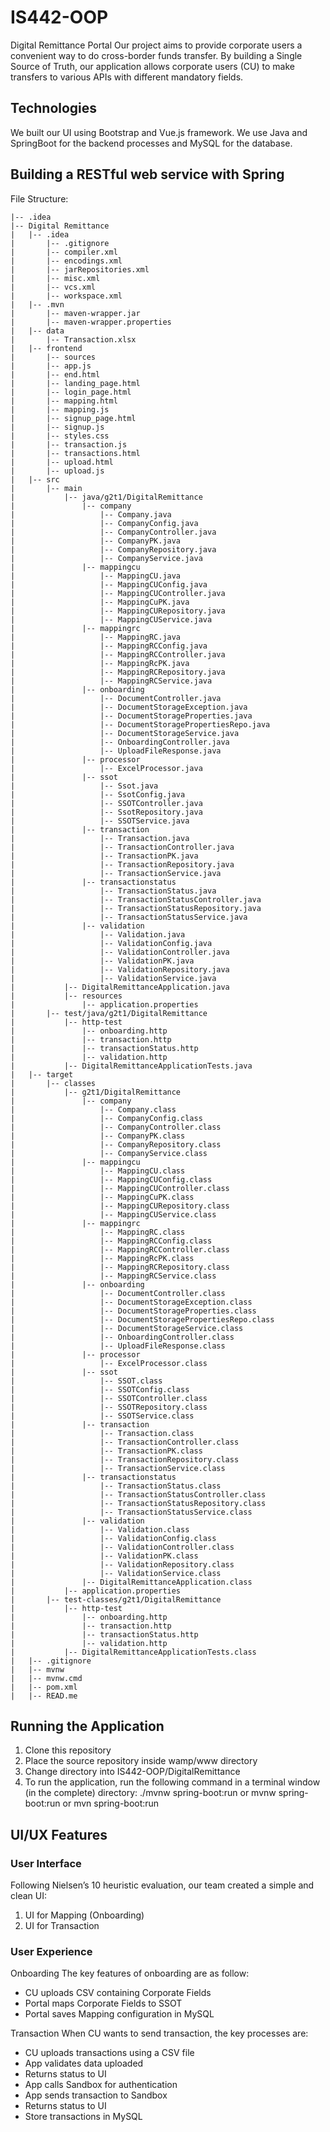 # IS442-OOP
Digital Remittance Portal 
Our project aims to provide corporate users a convenient way to do cross-border funds transfer. By building a Single Source of Truth, our application allows corporate users (CU) to make transfers to various APIs with different mandatory fields.

## Technologies
We built our UI using Bootstrap and Vue.js framework. We use Java and SpringBoot for the backend processes and MySQL for the database.

## Building a RESTful web service with Spring

File Structure:
```
|-- .idea
|-- Digital Remittance
|   |-- .idea
|       |-- .gitignore
|       |-- compiler.xml
|       |-- encodings.xml
|       |-- jarRepositories.xml
|       |-- misc.xml
|       |-- vcs.xml
|       |-- workspace.xml
|   |-- .mvn
|       |-- maven-wrapper.jar
|       |-- maven-wrapper.properties
|   |-- data
|       |-- Transaction.xlsx
|   |-- frontend
|       |-- sources
|       |-- app.js
|       |-- end.html
|       |-- landing_page.html
|       |-- login_page.html
|       |-- mapping.html
|       |-- mapping.js
|       |-- signup_page.html
|       |-- signup.js
|       |-- styles.css
|       |-- transaction.js
|       |-- transactions.html
|       |-- upload.html
|       |-- upload.js
|   |-- src
|       |-- main
|           |-- java/g2t1/DigitalRemittance
|               |-- company
|                   |-- Company.java
|                   |-- CompanyConfig.java
|                   |-- CompanyController.java
|                   |-- CompanyPK.java
|                   |-- CompanyRepository.java
|                   |-- CompanyService.java      
|               |-- mappingcu   
|                   |-- MappingCU.java
|                   |-- MappingCUConfig.java
|                   |-- MappingCUController.java
|                   |-- MappingCuPK.java
|                   |-- MappingCURepository.java
|                   |-- MappingCUService.java      
|               |-- mappingrc
|                   |-- MappingRC.java
|                   |-- MappingRCConfig.java
|                   |-- MappingRCController.java
|                   |-- MappingRcPK.java
|                   |-- MappingRCRepository.java
|                   |-- MappingRCService.java 
|               |-- onboarding
|                   |-- DocumentController.java
|                   |-- DocumentStorageException.java
|                   |-- DocumentStorageProperties.java
|                   |-- DocumentStoragePropertiesRepo.java
|                   |-- DocumentStorageService.java
|                   |-- OnboardingController.java      
|                   |-- UploadFileResponse.java 
|               |-- processor
|                   |-- ExcelProcessor.java          
|               |-- ssot
|                   |-- Ssot.java
|                   |-- SsotConfig.java
|                   |-- SSOTController.java
|                   |-- SsotRepository.java
|                   |-- SSOTService.java
|               |-- transaction
|                   |-- Transaction.java
|                   |-- TransactionController.java
|                   |-- TransactionPK.java
|                   |-- TransactionRepository.java
|                   |-- TransactionService.java
|               |-- transactionstatus
|                   |-- TransactionStatus.java
|                   |-- TransactionStatusController.java
|                   |-- TransactionStatusRepository.java
|                   |-- TransactionStatusService.java      
|               |-- validation
|                   |-- Validation.java
|                   |-- ValidationConfig.java
|                   |-- ValidationController.java
|                   |-- ValidationPK.java
|                   |-- ValidationRepository.java 
|                   |-- ValidationService.java     
|           |-- DigitalRemittanceApplication.java        
|           |-- resources
|               |-- application.properties         
|       |-- test/java/g2t1/DigitalRemittance
|           |-- http-test
|               |-- onboarding.http         
|               |-- transaction.http         
|               |-- transactionStatus.http         
|               |-- validation.http         
|           |-- DigitalRemittanceApplicationTests.java
|   |-- target
|       |-- classes
|           |-- g2t1/DigitalRemittance
|               |-- company
|                   |-- Company.class
|                   |-- CompanyConfig.class
|                   |-- CompanyController.class
|                   |-- CompanyPK.class
|                   |-- CompanyRepository.class
|                   |-- CompanyService.class      
|               |-- mappingcu   
|                   |-- MappingCU.class
|                   |-- MappingCUConfig.class
|                   |-- MappingCUController.class
|                   |-- MappingCuPK.class
|                   |-- MappingCURepository.class
|                   |-- MappingCUService.class      
|               |-- mappingrc
|                   |-- MappingRC.class
|                   |-- MappingRCConfig.class
|                   |-- MappingRCController.class
|                   |-- MappingRcPK.class
|                   |-- MappingRCRepository.class
|                   |-- MappingRCService.class 
|               |-- onboarding
|                   |-- DocumentController.class
|                   |-- DocumentStorageException.class
|                   |-- DocumentStorageProperties.class
|                   |-- DocumentStoragePropertiesRepo.class
|                   |-- DocumentStorageService.class
|                   |-- OnboardingController.class      
|                   |-- UploadFileResponse.class 
|               |-- processor
|                   |-- ExcelProcessor.class          
|               |-- ssot
|                   |-- SSOT.class
|                   |-- SSOTConfig.class
|                   |-- SSOTController.class
|                   |-- SSOTRepository.class
|                   |-- SSOTService.class
|               |-- transaction
|                   |-- Transaction.class
|                   |-- TransactionController.class
|                   |-- TransactionPK.class
|                   |-- TransactionRepository.class
|                   |-- TransactionService.class
|               |-- transactionstatus
|                   |-- TransactionStatus.class
|                   |-- TransactionStatusController.class
|                   |-- TransactionStatusRepository.class
|                   |-- TransactionStatusService.class      
|               |-- validation
|                   |-- Validation.class
|                   |-- ValidationConfig.class
|                   |-- ValidationController.class
|                   |-- ValidationPK.class
|                   |-- ValidationRepository.class 
|                   |-- ValidationService.class     
|               |-- DigitalRemittanceApplication.class        
|           |-- application.properties
|       |-- test-classes/g2t1/DigitalRemittance
|           |-- http-test
|               |-- onboarding.http         
|               |-- transaction.http         
|               |-- transactionStatus.http         
|               |-- validation.http         
|           |-- DigitalRemittanceApplicationTests.class
|   |-- .gitignore
|   |-- mvnw
|   |-- mvnw.cmd
|   |-- pom.xml
|   |-- READ.me
```

## Running the Application
1. Clone this repository 
2. Place the source repository inside wamp/www directory
3. Change directory into IS442-OOP/DigitalRemittance
4. To run the application, run the following command in a terminal window (in the complete) directory:
./mvnw spring-boot:run or mvnw spring-boot:run or mvn spring-boot:run

## UI/UX Features
### User Interface
Following Nielsen’s 10 heuristic evaluation, our team created a simple and clean UI:
1. UI for Mapping (Onboarding)
2. UI for Transaction

### User Experience 
Onboarding
The key features of onboarding are as follow:
- CU uploads CSV containing Corporate Fields
- Portal maps Corporate Fields to SSOT
- Portal saves Mapping configuration in MySQL

Transaction
When CU wants to send transaction, the key processes are:
- CU uploads transactions using a CSV file
- App validates data uploaded 
- Returns status to UI
- App calls Sandbox for authentication
- App sends transaction to Sandbox
- Returns status to UI
- Store transactions in MySQL 
